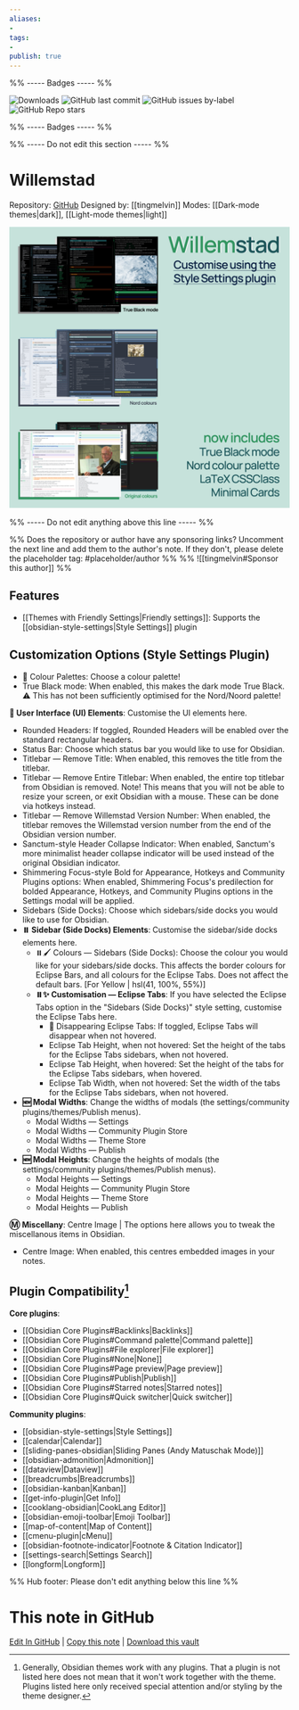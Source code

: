 ```yaml
---
aliases:
- 
tags: 
- 
publish: true
---
```


%% ----- Badges ----- %%

![Downloads](https://img.shields.io/badge/downloads-12293-573E7A?style=for-the-badge&logo=)
![GitHub last commit](https://img.shields.io/github/last-commit/tingmelvin/willemstad-x?color=573E7A&label=last%20update&logo=github&style=for-the-badge)
![GitHub issues by-label](https://img.shields.io/github/issues/tingmelvin/willemstad-x/help%20wanted?color=573E7A&logo=github&style=for-the-badge) 
![GitHub Repo stars](https://img.shields.io/github/stars/tingmelvin/willemstad-x?color=573E7A&logo=github&style=for-the-badge)

%% ----- Badges ----- %%

%% ----- Do not edit this section ----- %%

# Willemstad

Repository: [GitHub](https://github.com/tingmelvin/willemstad-x)
Designed by: [[tingmelvin]]
Modes: [[Dark-mode themes|dark]], [[Light-mode themes|light]]



![screenshot](https://github.com/tingmelvin/willemstad-x/raw/main/img/Willemstad-X.png)

%% ----- Do not edit anything above this line ----- %% 

%% Does the repository or author have any sponsoring links? Uncomment the next line and add them to the author's note. If they don't, please delete the placeholder tag: #placeholder/author %%
%% ![[tingmelvin#Sponsor this author]] %%


## Features

- [[Themes with Friendly Settings|Friendly settings]]: Supports the [[obsidian-style-settings|Style Settings]] plugin

## Customization Options (Style Settings Plugin) 
- 🎨 Colour Palettes: Choose a colour palette!
- True Black mode: When enabled, this makes the dark mode True Black. ⚠️ This has not been sufficiently optimised for the Nord/Noord palette!

**🌠 User Interface (UI) Elements**: Customise the UI elements here.
- Rounded Headers: If toggled, Rounded Headers will be enabled over the standard rectangular headers.
- Status Bar: Choose which status bar you would like to use for Obsidian.
- Titlebar — Remove Title: When enabled, this removes the title from the titlebar.
- Titlebar — Remove Entire Titlebar: When enabled, the entire top titlebar from Obsidian is removed. Note! This means that you will not be able to resize your screen, or exit Obsidian with a mouse. These can be done via hotkeys instead.
- Titlebar — Remove Willemstad Version Number: When enabled, the titlebar removes the Willemstad version number from the end of the Obsidian version number.
- Sanctum-style Header Collapse Indicator: When enabled, Sanctum's more minimalist header collapse indicator will be used instead of the original Obsidian indicator.
- Shimmering Focus-style Bold for Appearance, Hotkeys and Community Plugins options: When enabled, Shimmering Focus's predilection for bolded Appearance, Hotkeys, and Community Plugins options in the Settings modal will be applied.
- Sidebars (Side Docks): Choose which sidebars/side docks you would like to use for Obsidian.
- **⏸️ Sidebar (Side Docks) Elements**: Customise the sidebar/side docks elements here.
    - ⏸️🖌️ Colours — Sidebars (Side Docks): Choose the colour you would like for your sidebars/side docks. This affects the border colours for Eclipse Bars, and all colours for the Eclipse Tabs. Does not affect the default bars. [For Yellow | hsl(41, 100%, 55%)]
    - **⏸️✨ Customisation — Eclipse Tabs**: If you have selected the Eclipse Tabs option in the "Sidebars (Side Docks)" style setting, customise the Eclipse Tabs here.
        - 💨 Disappearing Eclipse Tabs: If toggled, Eclipse Tabs will disappear when not hovered.
        - Eclipse Tab Height, when not hovered: Set the height of the tabs for the Eclipse Tabs sidebars, when not hovered.
        - Eclipse Tab Height, when hovered: Set the height of the tabs for the Eclipse Tabs sidebars, when hovered.
        - Eclipse Tab Width, when not hovered: Set the width of the tabs for the Eclipse Tabs sidebars, when not hovered.
- **🆕 Modal Widths**: Change the widths of modals (the settings/community plugins/themes/Publish menus).
    - Modal Widths — Settings
    - Modal Widths — Community Plugin Store
    - Modal Widths — Theme Store
    - Modal Widths — Publish
- **🆕 Modal Heights**: Change the heights of modals (the settings/community plugins/themes/Publish menus).
    - Modal Heights — Settings
    - Modal Heights — Community Plugin Store
    - Modal Heights — Theme Store
    - Modal Heights — Publish

**Ⓜ️ Miscellany**: Centre Image | The options here allows you to tweak the miscellanous items in Obsidian.
- Centre Image: When enabled, this centres embedded images in your notes.

## Plugin Compatibility[^1]

**Core plugins**:
- [[Obsidian Core Plugins#Backlinks|Backlinks]]
- [[Obsidian Core Plugins#Command palette|Command palette]]
- [[Obsidian Core Plugins#File explorer|File explorer]]
- [[Obsidian Core Plugins#None|None]]
- [[Obsidian Core Plugins#Page preview|Page preview]]
- [[Obsidian Core Plugins#Publish|Publish]]
- [[Obsidian Core Plugins#Starred notes|Starred notes]]
- [[Obsidian Core Plugins#Quick switcher|Quick switcher]]

**Community plugins**:
- [[obsidian-style-settings|Style Settings]]
- [[calendar|Calendar]]
- [[sliding-panes-obsidian|Sliding Panes (Andy Matuschak Mode)]]
- [[obsidian-admonition|Admonition]]
- [[dataview|Dataview]]
- [[breadcrumbs|Breadcrumbs]]
- [[obsidian-kanban|Kanban]]
- [[get-info-plugin|Get Info]]
- [[cooklang-obsidian|CookLang Editor]]
- [[obsidian-emoji-toolbar|Emoji Toolbar]]
- [[map-of-content|Map of Content]]
- [[cmenu-plugin|cMenu]]
- [[obsidian-footnote-indicator|Footnote & Citation Indicator]]
- [[settings-search|Settings Search]]
- [[longform|Longform]]

[^1]: Generally, Obsidian themes work with any plugins. That a plugin is not listed here does not mean that it won't work together with the theme. Plugins listed here only received special attention and/or styling by the theme designer.

%% Hub footer: Please don't edit anything below this line %%

# This note in GitHub

<span class="git-footer">[Edit In GitHub](https://github.dev/obsidian-community/obsidian-hub/blob/main/02%20-%20Community%20Expansions/02.05%20All%20Community%20Expansions/Themes/Willemstad.md "git-hub-edit-note") | [Copy this note](https://raw.githubusercontent.com/obsidian-community/obsidian-hub/main/02%20-%20Community%20Expansions/02.05%20All%20Community%20Expansions/Themes/Willemstad.md "git-hub-copy-note") | [Download this vault](https://github.com/obsidian-community/obsidian-hub/archive/refs/heads/main.zip "git-hub-download-vault") </span>
